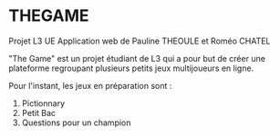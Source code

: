 # THEGAME
Projet L3 UE Application web de Pauline THEOULE et Roméo CHATEL

"The Game" est un projet étudiant de L3 qui a pour but de créer une plateforme regroupant plusieurs petits jeux multijoueurs en ligne.

Pour l'instant, les jeux en préparation sont :
1. Pictionnary
2. Petit Bac
3. Questions pour un champion
